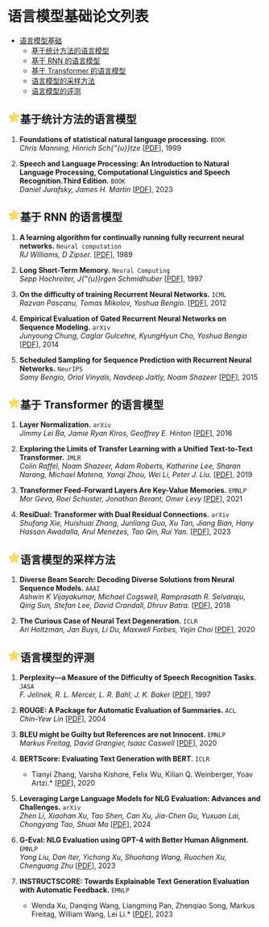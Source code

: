 # 语言模型基础论文列表

- [语言模型基础](#语言模型基础)
  - [基于统计方法的语言模型](#基于统计方法的语言模型)
  - [基于 RNN 的语言模型](#基于-rnn-的语言模型)
  - [基于 Transformer 的语言模型](#基于-transformer-的语言模型)
  - [语言模型的采样方法](#语言模型的采样方法)
  - [语言模型的评测](#语言模型的评测)


## <img src="../figure/star.svg" width="25" height="25" />基于统计方法的语言模型

1. **Foundations of statistical natural language processing.** `BOOK`  
    *Chris Manning, Hinrich Sch{\"{u}}tze* [[PDF](https://nlp.stanford.edu/fsnlp/)], 1999

2. **Speech and Language Processing: An Introduction to Natural Language Processing, Computational Linguistics and Speech Recognition.Third Edition.** `BOOK`  
    *Daniel Jurafsky, James H. Martin* [[PDF](https://web.stanford.edu/~jurafsky/slp3/ed3book.pdf)], 2023


## <img src="../figure/star.svg" width="25" height="25" />基于 RNN 的语言模型

1. **A learning algorithm for continually running fully recurrent neural networks.** `Neural computation`  
    *RJ Williams, D Zipser.* [[PDF](https://gwern.net/doc/ai/nn/rnn/1989-williams-2.pdf)], 1989
  
2. **Long Short-Term Memory.** `Neural Computing`  
    *Sepp Hochreiter, J{\"{u}}rgen Schmidhuber* [[PDF](https://deeplearning.cs.cmu.edu/F23/document/readings/LSTM.pdf)], 1997

3. **On the difficulty of training Recurrent Neural Networks.** `ICML`  
    *Razvan Pascanu, Tomas Mikolov, Yoshua Bengio.* [[PDF](https://arxiv.org/abs/1211.5063)], 2012

4. **Empirical Evaluation of Gated Recurrent Neural Networks on Sequence Modeling.** `arXiv`  
    *Junyoung Chung, Caglar Gulcehre, KyungHyun Cho, Yoshua Bengio* [[PDF](https://arxiv.org/abs/1412.3555)], 2014 

5. **Scheduled Sampling for Sequence Prediction with Recurrent Neural Networks.** `NeurIPS`  
    *Samy Bengio, Oriol Vinyals, Navdeep Jaitly, Noam Shazeer* [[PDF](https://arxiv.org/abs/1506.03099)], 2015    





## <img src="../figure/star.svg" width="25" height="25" />基于 Transformer 的语言模型

1. **Layer Normalization.** `arXiv`  
    *Jimmy Lei Ba, Jamie Ryan Kiros, Geoffrey E. Hinton* [[PDF](https://arxiv.org/abs/1607.06450)], 2016

2. **Exploring the Limits of Transfer Learning with a Unified Text-to-Text Transformer.** `JMLR`  
*Colin Raffel, Noam Shazeer, Adam Roberts, Katherine Lee, Sharan Narang, Michael Matena, Yanqi Zhou, Wei Li, Peter J. Liu.* [[PDF](https://arxiv.org/abs/1910.10683)], 2019

3. **Transformer Feed-Forward Layers Are Key-Value Memories.** `EMNLP`  
    *Mor Geva, Roei Schuster, Jonathan Berant, Omer Levy* [[PDF](https://arxiv.org/abs/2012.14913)], 2021

4. **ResiDual: Transformer with Dual Residual Connections.** `arXiv`  
    *Shufang Xie, Huishuai Zhang, Junliang Guo, Xu Tan, Jiang Bian, Hany Hassan Awadalla, Arul Menezes, Tao Qin, Rui Yan.* [[PDF](https://arxiv.org/abs/2304.14802)], 2023




## <img src="../figure/star.svg" width="25" height="25" />语言模型的采样方法

1. **Diverse Beam Search: Decoding Diverse Solutions from Neural Sequence Models.** `AAAI`  
    *Ashwin K Vijayakumar, Michael Cogswell, Ramprasath R. Selvaraju, Qing Sun, Stefan Lee, David Crandall, Dhruv Batra.* [[PDF](https://arxiv.org/abs/1610.02424)], 2018

2. **The Curious Case of Neural Text Degeneration.** `ICLR`  
    *Ari Holtzman, Jan Buys, Li Du, Maxwell Forbes, Yejin Choi* [[PDF](https://arxiv.org/abs/1904.09751)], 2020




## <img src="../figure/star.svg" width="25" height="25" />语言模型的评测


1. **Perplexity—a Measure of the Difficulty of Speech Recognition Tasks.** `JASA`  
    *F. Jelinek, R. L. Mercer, L. R. Bahl, J. K. Baker* [[PDF](https://pubs.aip.org/asa/jasa/article/62/S1/S63/642598/Perplexity-a-measure-of-the-difficulty-of-speech)], 1997

2. **ROUGE: A Package for Automatic Evaluation of Summaries.** `ACL`  
    *Chin-Yew Lin* [[PDF](https://aclanthology.org/W04-1013/)], 2004

3. **BLEU might be Guilty but References are not Innocent.** `EMNLP`  
    *Markus Freitag, David Grangier, Isaac Caswell* [[PDF](https://arxiv.org/abs/2004.06063)], 2020

4. **BERTScore: Evaluating Text Generation with BERT.** `ICLR`  
    * Tianyi Zhang, Varsha Kishore, Felix Wu, Kilian Q. Weinberger, Yoav Artzi.* [[PDF](https://arxiv.org/abs/1904.09675)], 2020

5. **Leveraging Large Language Models for NLG Evaluation: Advances and Challenges.** `arXiv`  
    *Zhen Li, Xiaohan Xu, Tao Shen, Can Xu, Jia-Chen Gu, Yuxuan Lai, Chongyang Tao, Shuai Ma* [[PDF](https://arxiv.org/abs/2401.07103)], 2024

6. **G-Eval: NLG Evaluation using GPT-4 with Better Human Alignment.** `EMNLP`  
    *Yang Liu, Dan Iter, Yichong Xu, Shuohang Wang, Ruochen Xu, Chenguang Zhu* [[PDF](https://arxiv.org/abs/2303.16634)], 2023

7. **INSTRUCTSCORE: Towards Explainable Text Generation Evaluation with Automatic Feedback.** `EMNLP`  
    * Wenda Xu, Danqing Wang, Liangming Pan, Zhenqiao Song, Markus Freitag, William Wang, Lei Li.* [[PDF](https://aclanthology.org/2023.emnlp-main.365/)], 2023

































  





  




